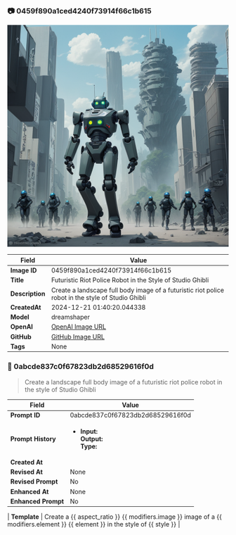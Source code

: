 

### 📷 0459f890a1ced4240f73914f66c1b615 


![data.id](./0459f890a1ced4240f73914f66c1b615.jpg)


| Field          | Value                                                                                                                     |
|----------------|---------------------------------------------------------------------------------------------------------------------------|
| **Image ID**             | 0459f890a1ced4240f73914f66c1b615                                                                                                             |
| **Title**           | Futuristic Riot Police Robot in the Style of Studio Ghibli                                                                                                       |
| **Description**           | Create a landscape full body image of a futuristic riot police robot in the style of Studio Ghibli                                                                                                       |
| **CreatedAt**        | 2024-12-21 01:40:20.044338                                                                                                        |
| **Model**        | dreamshaper                                                                                                        |
| **OpenAI**         | [OpenAI Image URL](http://192.168.1.85:8081/generated-images/b644283989609.png)                                                                                |
| **GitHub**         | [GitHub Image URL](https://raw.githubusercontent.com/Caneta-Silva/GODZ/refs/heads/main/images/0459f890a1ced4240f73914f66c1b615/0459f890a1ced4240f73914f66c1b615.jpg)                                                                                |
| **Tags**       | None                                                                                                                   |

### 📜 0abcde837c0f67823db2d68529616f0d

> Create a landscape full body image of a futuristic riot police robot in the style of Studio Ghibli

| Field          | Value                                                                                                                                                                      |
|----------------|----------------------------------------------------------------------------------------------------------------------------------------------------------------------------|
| **Prompt ID**  | 0abcde837c0f67823db2d68529616f0d                                                                                                                                                            |
| **Prompt History** | <ul><li>**Input:**  <br> **Output:**  <br> **Type:** </li></ul> |
| **Created At** |                                                                                                                                                    |
| **Revised At** | None                                                                                                                                                   |
| **Revised Prompt** | No                                                                                                                                                                      |
| **Enhanced At** | None                                                                                                                                                  |
| **Enhanced Prompt** | No                                                                                                                                                                    |

| **Template**   | Create a {{ aspect_ratio }} {{ modifiers.image }} image of a {{ modifiers.element }} {{ element }} in the style of {{ style }}                                                                                                                                           |


